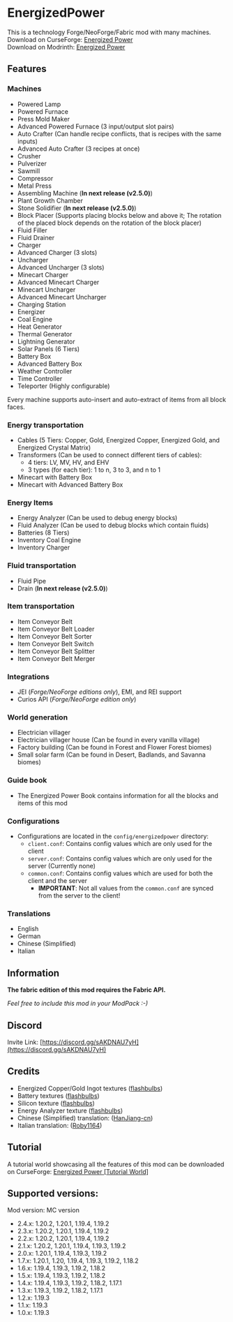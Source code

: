 # EnergizedPower
This is a technology Forge/NeoForge/Fabric mod with many machines.<br>
Download on CurseForge: [Energized Power](https://www.curseforge.com/minecraft/mc-mods/energized-power)<br>
Download on Modrinth: [Energized Power](https://modrinth.com/mod/energized-power)

## Features

### Machines

- Powered Lamp
- Powered Furnace
- Press Mold Maker
- Advanced Powered Furnace (3 input/output slot pairs)
- Auto Crafter (Can handle recipe conflicts, that is recipes with the same inputs)
- Advanced Auto Crafter (3 recipes at once)
- Crusher
- Pulverizer
- Sawmill
- Compressor
- Metal Press
- Assembling Machine (**In next release (v2.5.0)**)
- Plant Growth Chamber
- Stone Solidifier (**In next release (v2.5.0)**)
- Block Placer (Supports placing blocks below and above it; The rotation of the placed block depends on the rotation of the block placer)
- Fluid Filler
- Fluid Drainer
- Charger
- Advanced Charger (3 slots)
- Uncharger
- Advanced Uncharger (3 slots)
- Minecart Charger
- Advanced Minecart Charger
- Minecart Uncharger
- Advanced Minecart Uncharger
- Charging Station
- Energizer
- Coal Engine
- Heat Generator
- Thermal Generator
- Lightning Generator
- Solar Panels (6 Tiers)
- Battery Box
- Advanced Battery Box
- Weather Controller
- Time Controller
- Teleporter (Highly configurable)

Every machine supports auto-insert and auto-extract of items from all block faces.

### Energy transportation

- Cables (5 Tiers: Copper, Gold, Energized Copper, Energized Gold, and Energized Crystal Matrix)
- Transformers (Can be used to connect different tiers of cables):
  - 4 tiers: LV, MV, HV, and EHV
  - 3 types (for each tier): 1 to n, 3 to 3, and n to 1
- Minecart with Battery Box
- Minecart with Advanced Battery Box

### Energy Items

- Energy Analyzer (Can be used to debug energy blocks)
- Fluid Analyzer (Can be used to debug blocks which contain fluids)
- Batteries (8 Tiers)
- Inventory Coal Engine
- Inventory Charger

### Fluid transportation

- Fluid Pipe
- Drain (**In next release (v2.5.0)**)

### Item transportation

- Item Conveyor Belt
- Item Conveyor Belt Loader
- Item Conveyor Belt Sorter
- Item Conveyor Belt Switch
- Item Conveyor Belt Splitter
- Item Conveyor Belt Merger

### Integrations

- JEI (*Forge/NeoForge editions only*), EMI, and REI support
- Curios API (*Forge/NeoForge edition only*)

### World generation

- Electrician villager
- Electrician villager house (Can be found in every vanilla village)
- Factory building (Can be found in Forest and Flower Forest biomes)
- Small solar farm (Can be found in Desert, Badlands, and Savanna biomes)

### Guide book

- The Energized Power Book contains information for all the blocks and items of this mod

### Configurations

- Configurations are located in the `config/energizedpower` directory:
  - `client.conf`: Contains config values which are only used for the client
  - `server.conf`: Contains config values which are only used for the server (Currently none)
  - `common.conf`: Contains config values which are used for both the client and the server
    - **IMPORTANT**: Not all values from the `common.conf` are synced from the server to the client!

### Translations

- English
- German
- Chinese (Simplified)
- Italian

## Information

**The fabric edition of this mod requires the Fabric API.**

*Feel free to include this mod in your ModPack :-)*

## Discord

Invite Link: [https://discord.gg/sAKDNAU7yH](https://discord.gg/sAKDNAU7yH)

## Credits

- Energized Copper/Gold Ingot textures ([flashbulbs](https://github.com/flashbulbs))
- Battery textures ([flashbulbs](https://github.com/flashbulbs))
- Silicon texture ([flashbulbs](https://github.com/flashbulbs))
- Energy Analyzer texture ([flashbulbs](https://github.com/flashbulbs))
- Chinese (Simplified) translation: ([HanJiang-cn](https://github.com/HanJiang-cn))
- Italian translation: ([Roby1164](https://github.com/Roby1164))

## Tutorial

A tutorial world showcasing all the features of this mod can be downloaded on CurseForge: [Energized Power [Tutorial World]](https://www.curseforge.com/minecraft/worlds/energized-power-tutorial-world)

## Supported versions:
Mod version: MC version
- 2.4.x: 1.20.2, 1.20.1, 1.19.4, 1.19.2
- 2.3.x: 1.20.2, 1.20.1, 1.19.4, 1.19.2
- 2.2.x: 1.20.2, 1.20.1, 1.19.4, 1.19.2
- 2.1.x: 1.20.2, 1.20.1, 1.19.4, 1.19.3, 1.19.2
- 2.0.x: 1.20.1, 1.19.4, 1.19.3, 1.19.2
- 1.7.x: 1.20.1, 1.20, 1.19.4, 1.19.3, 1.19.2, 1.18.2
- 1.6.x: 1.19.4, 1.19.3, 1.19.2, 1.18.2
- 1.5.x: 1.19.4, 1.19.3, 1.19.2, 1.18.2
- 1.4.x: 1.19.4, 1.19.3, 1.19.2, 1.18.2, 1.17.1
- 1.3.x: 1.19.3, 1.19.2, 1.18.2, 1.17.1
- 1.2.x: 1.19.3
- 1.1.x: 1.19.3
- 1.0.x: 1.19.3

